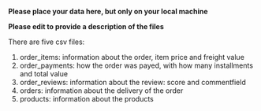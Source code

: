 **Please place your data here, but only on your local machine**
 
 **Please edit to provide a description of the files**

There are five csv files:
1. order_items: information about the order, item price and freight value
2. order_payments: how the order was payed, with how many installments and total value
3. order_reviews: information about the review: score and commentfield
4. orders: information about the delivery of the order
5. products: information about the products
